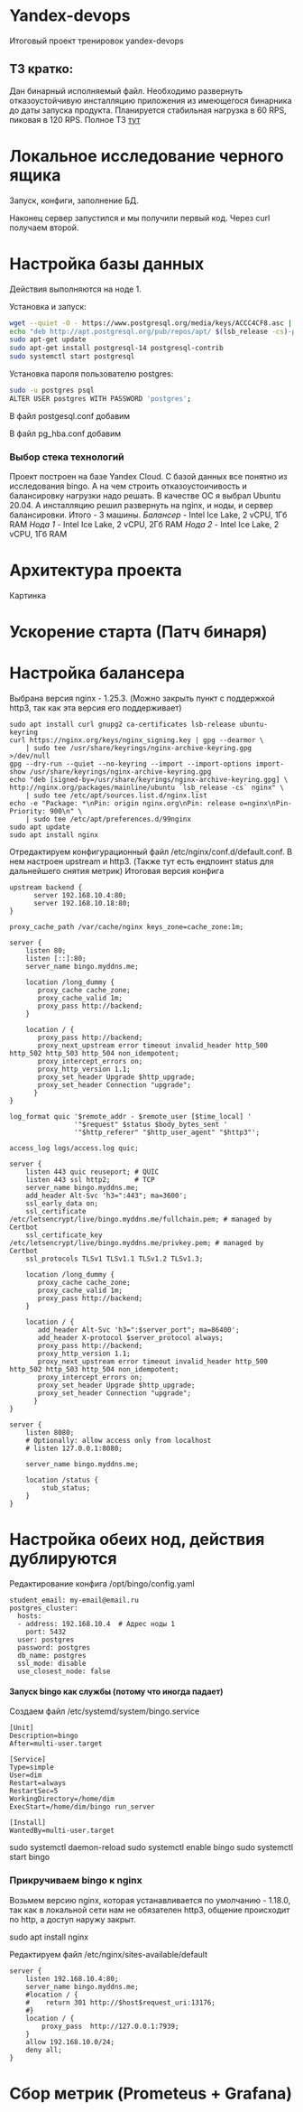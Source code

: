 # Yandex-devops
Итоговый проект тренировок yandex-devops


## ТЗ кратко:
Дан бинарный исполняемый файл. Необходимо развернуть отказоустойчивую инсталляцию приложения из имеющегося бинарника до
даты запуска продукта. Планируется стабильная нагрузка в 60 RPS, пиковая в 120 RPS.
Полное ТЗ [тут](https://docs.yandex.ru/docs/view?url=ya-disk-public%3A%2F%2FaZFzSWnWcEBeFUQaZTVH7mko2C8kWAY5drce3M9qlgYGtAG6xLa0qQ37gSVWb4T4q%2FJ6bpmRyOJonT3VoXnDag%3D%3D&name=%D0%98%D1%82%D0%BE%D0%B3%D0%BE%D0%B2%D1%8B%D0%B9%20%D0%BF%D1%80%D0%BE%D0%B5%D0%BA%D1%82.docx&nosw=1)

# Локальное исследование черного ящика

Запуск, конфиги, заполнение БД.


Наконец сервер запустился и мы получили первый код.
Через curl получаем второй.

# Настройка базы данных
Действия выполняются на ноде 1.

Установка и запуск:
```bash
wget --quiet -O - https://www.postgresql.org/media/keys/ACCC4CF8.asc | sudo apt-key add -
echo "deb http://apt.postgresql.org/pub/repos/apt/ $(lsb_release -cs)-pgdg main" | sudo tee /etc/apt/sources.list.d/postgresql-pgdg.list &gt; /dev/null
sudo apt-get update
sudo apt-get install postgresql-14 postgresql-contrib
sudo systemctl start postgresql
```

Установка пароля пользователю postgres:
```bash
sudo -u postgres psql
ALTER USER postgres WITH PASSWORD 'postgres';
```

В файл postgesql.conf добавим

В файл pg_hba.conf добавим


### Выбор стека технологий

Проект построен на базе Yandex Cloud.
С базой данных все понятно из исследования bingo. А на чем строить отказоустоичивость и балансировку нагрузки надо решать.
В качестве ОС я выбрал Ubuntu 20.04.
А инсталляцию решил развернуть на nginx, и ноды, и сервер балансировки. Итого - 3 машины.
_Балансер_ - Intel Ice Lake, 2 vCPU, 1Гб RAM
_Нода 1_ - Intel Ice Lake, 2 vCPU, 2Гб RAM
_Нода 2_ - Intel Ice Lake, 2 vCPU, 1Гб RAM

# Архитектура проекта

Картинка


# Ускорение старта (Патч бинаря)



# Настройка балансера

Выбрана версия nginx - 1.25.3. (Можно закрыть пункт с поддержкой http3, так как эта версия его поддерживает)

```
sudo apt install curl gnupg2 ca-certificates lsb-release ubuntu-keyring
curl https://nginx.org/keys/nginx_signing.key | gpg --dearmor \
    | sudo tee /usr/share/keyrings/nginx-archive-keyring.gpg >/dev/null
gpg --dry-run --quiet --no-keyring --import --import-options import-show /usr/share/keyrings/nginx-archive-keyring.gpg
echo "deb [signed-by=/usr/share/keyrings/nginx-archive-keyring.gpg] \
http://nginx.org/packages/mainline/ubuntu `lsb_release -cs` nginx" \
    | sudo tee /etc/apt/sources.list.d/nginx.list
echo -e "Package: *\nPin: origin nginx.org\nPin: release o=nginx\nPin-Priority: 900\n" \
    | sudo tee /etc/apt/preferences.d/99nginx
sudo apt update
sudo apt install nginx
```

Отредактируем конфигурационный файл /etc/nginx/conf.d/default.conf.
В нем настроен upstream и http3. (Также тут есть ендпоинт status для дальнейшего снятия метрик)
Итоговая версия конфига

```
upstream backend {
      server 192.168.10.4:80;
      server 192.168.10.18:80;
}

proxy_cache_path /var/cache/nginx keys_zone=cache_zone:1m;

server {
    listen 80;
    listen [::]:80;
    server_name bingo.myddns.me;

    location /long_dummy {
       proxy_cache cache_zone;
       proxy_cache_valid 1m;
       proxy_pass http://backend;
    }

    location / {
       proxy_pass http://backend;
       proxy_next_upstream error timeout invalid_header http_500 http_502 http_503 http_504 non_idempotent;
       proxy_intercept_errors on;
       proxy_http_version 1.1;
       proxy_set_header Upgrade $http_upgrade;
       proxy_set_header Connection "upgrade";
      }
}

log_format quic '$remote_addr - $remote_user [$time_local] '
                '"$request" $status $body_bytes_sent '
                '"$http_referer" "$http_user_agent" "$http3"';

access_log logs/access.log quic;

server {
    listen 443 quic reuseport; # QUIC
    listen 443 ssl http2;      # TCP
    server_name bingo.myddns.me;
    add_header Alt-Svc 'h3=":443"; ma=3600';
    ssl_early_data on;
    ssl_certificate /etc/letsencrypt/live/bingo.myddns.me/fullchain.pem; # managed by Certbot
    ssl_certificate_key /etc/letsencrypt/live/bingo.myddns.me/privkey.pem; # managed by Certbot
    ssl_protocols TLSv1 TLSv1.1 TLSv1.2 TLSv1.3;

    location /long_dummy {
       proxy_cache cache_zone;
       proxy_cache_valid 1m;
       proxy_pass http://backend;
    }

    location / {
       add_header Alt-Svc 'h3=":$server_port"; ma=86400';
       add_header X-protocol $server_protocol always;
       proxy_pass http://backend;
       proxy_http_version 1.1;
       proxy_next_upstream error timeout invalid_header http_500 http_502 http_503 http_504 non_idempotent;
       proxy_intercept_errors on;
       proxy_set_header Upgrade $http_upgrade;
       proxy_set_header Connection "upgrade";
      }
}

server {
    listen 8080;
    # Optionally: allow access only from localhost
    # listen 127.0.0.1:8080;

    server_name bingo.myddns.me;

    location /status {
        stub_status;
    }
}
```


# Настройка обеих нод, действия дублируются

Редактирование конфига /opt/bingo/config.yaml
```
student_email: my-email@email.ru
postgres_cluster:
  hosts:
  - address: 192.168.10.4  # Адрес ноды 1
    port: 5432
  user: postgres
  password: postgres
  db_name: postgres
  ssl_mode: disable
  use_closest_node: false
```

#### Запуск bingo как службы (потому что иногда падает)

Создаем файл /etc/systemd/system/bingo.service

```
[Unit]
Description=bingo
After=multi-user.target

[Service]
Type=simple
User=dim
Restart=always
RestartSec=5
WorkingDirectory=/home/dim
ExecStart=/home/dim/bingo run_server

[Install]
WantedBy=multi-user.target
```

sudo systemctl daemon-reload
sudo systemctl enable bingo
sudo systemctl start bingo

### Прикручиваем bingo к nginx
Возьмем версию nginx, которая устанавливается по умолчанию - 1.18.0, 
так как в локальной сети нам не обязателен http3,
общение происходит по http, а доступ наружу закрыт.

sudo apt install nginx

Редактируем файл
/etc/nginx/sites-available/default
```
server {
    listen 192.168.10.4:80;
    server_name bingo.myddns.me;
    #location / {
    #    return 301 http://$host$request_uri:13176;
    #}
    location / {
        proxy_pass  http://127.0.0.1:7939;
    }
    allow 192.168.10.0/24;
    deny all;
}
```


# Сбор метрик (Prometeus + Grafana)



